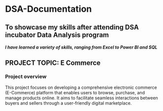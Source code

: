 # DSA-Documentation
## To showcase my skills after attending DSA incubator  Data Analysis program
##### I have learned a variety of skills, ranging from Excel to Power BI and SQL

## PROJECT TOPIC: E Commerce 

### Project overview

This project focuses on developing a comprehensive electronic commerce (E-Commerce) platform that enables users to browse, purchase, and manage products online. It aims to facilitate seamless interactions between buyers and sellers through a user-friendly digital marketplace.
